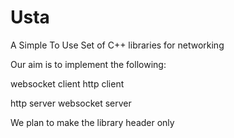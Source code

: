 # Usta
A Simple To Use Set of C++ libraries for networking

Our aim is to implement the following:

websocket client
http client

http server
websocket server

We plan to make the library header only

